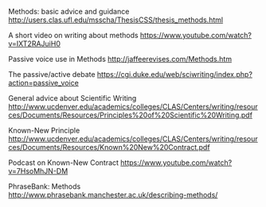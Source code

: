  Methods: basic advice and guidance
http://users.clas.ufl.edu/msscha/ThesisCSS/thesis_methods.html


A short video on writing about methods
https://www.youtube.com/watch?v=IXT2RAJuiH0

Passive voice use in Methods
http://jaffeerevises.com/Methods.htm

The passive/active debate
https://cgi.duke.edu/web/sciwriting/index.php?action=passive_voice

General advice about Scientific Writing
http://www.ucdenver.edu/academics/colleges/CLAS/Centers/writing/resources/Documents/Resources/Principles%20of%20Scientific%20Writing.pdf

Known-New Principle
http://www.ucdenver.edu/academics/colleges/CLAS/Centers/writing/resources/Documents/Resources/Known%20New%20Contract.pdf

Podcast on Known-New Contract
https://www.youtube.com/watch?v=7HsoMhJN-DM


PhraseBank: Methods
http://www.phrasebank.manchester.ac.uk/describing-methods/
